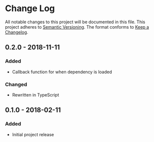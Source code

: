 # Change Log
All notable changes to this project will be documented in this file.
This project adheres to [Semantic Versioning](http://semver.org/).
The format conforms to [Keep a Changelog](http://keepachangelog.com/).

## 0.2.0 - 2018-11-11
### Added
- Callback function for when dependency is loaded

### Changed
- Rewritten in TypeScript

## 0.1.0 - 2018-02-11
### Added
- Initial project release
